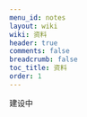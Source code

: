 ```yaml
---
menu_id: notes
layout: wiki
wiki: 资料
header: true
comments: false
breadcrumb: false
toc_title: 资料
order: 1
---
```


建设中